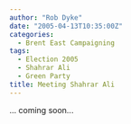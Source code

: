```yaml
---
author: "Rob Dyke"
date: "2005-04-13T10:35:00Z"
categories:
  - Brent East Campaigning
tags:
  - Election 2005
  - Shahrar Ali
  - Green Party
title: Meeting Shahrar Ali
---
```

... coming soon...
